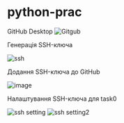 # python-prac
GitHub Desktop
![Gitgub](https://user-images.githubusercontent.com/86933259/124425511-53172200-dd71-11eb-86b2-c907a5b91dac.png)

Генерація SSH-ключа

![ssh](https://user-images.githubusercontent.com/86933259/125091548-2e0c1180-e0d9-11eb-8fd3-d91ee8d9ad10.png)

Додання SSH-ключа до GitHub

![image](https://user-images.githubusercontent.com/86933259/125092068-9eb32e00-e0d9-11eb-88f5-54a961e8da62.png)

Налаштування SSH-ключа для task0

![ssh setting](https://user-images.githubusercontent.com/86933259/125091646-4419d200-e0d9-11eb-814b-811ea24eec3b.png)
![ssh setting2](https://user-images.githubusercontent.com/86933259/125091657-467c2c00-e0d9-11eb-8f10-58b8d88a243b.png)
